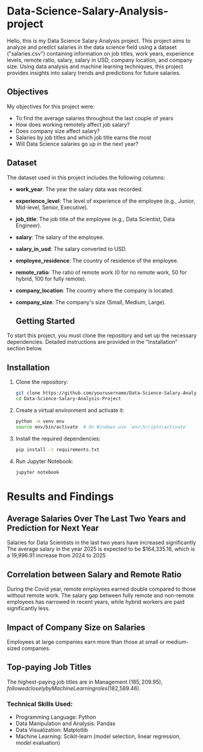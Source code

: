 # Data-Science-Salary-Analysis-project

Hello, this is my Data Science Salary Analysis project. This project aims to analyze and predict salaries in the data science field using a dataset ("salaries.csv") containing information on job titles, work years, experience levels, remote ratio, salary, salary in USD, company location, and company size. Using data analysis and machine learning techniques, this project provides insights into salary trends and predictions for future salaries. 

## Objectives
My objectives for this project were: 
- To find the average salaries throughout the last couple of years
- How does working remotely affect job salary?
- Does company size affect salary?
- Salaries by job titles and which job title earns the most
- Will Data Science salaries go up in the next year?

## Dataset

The dataset used in this project includes the following columns:
- **work_year**: The year the salary data was recorded.
- **experience_level**: The level of experience of the employee (e.g., Junior, Mid-level, Senior, Executive).
- **job_title**: The job title of the employee (e.g., Data Scientist, Data Engineer).
- **salary**: The salary of the employee.
- **salary_in_usd**: The salary converted to USD.
- **employee_residence**: The country of residence of the employee.
- **remote_ratio**: The ratio of remote work (0 for no remote work, 50 for hybrid, 100 for fully remote).
- **company_location**: The country where the company is located.
- **company_size**: The company's size (Small, Medium, Large).

  ## Getting Started

To start this project, you must clone the repository and set up the necessary dependencies. Detailed instructions are provided in the "Installation" section below.

## Installation

1. Clone the repository:
    ```bash
    git clone https://github.com/yourusername/Data-Science-Salary-Analysis-Project.git
    cd Data-Science-Salary-Analysis-Project
    ```

2. Create a virtual environment and activate it:
    ```bash
    python -m venv env
    source env/bin/activate  # On Windows use `env\Scripts\activate`
    ```

3. Install the required dependencies:
    ```bash
    pip install -r requirements.txt
    ```

4. Run Jupyter Notebook:
    ```bash
    jupyter notebook
    ```

# Results and Findings

## Average Salaries Over The Last Two Years and Prediction for Next Year
Salaries for Data Scientists in the last two years have increased significantly
The average salary in the year 2025 is expected to be $164,335.16, which is a 19,996.91 increase from 2024 to 2025

## Correlation between Salary and Remote Ratio
During the Covid year, remote employees earned double compared to those without remote work. The salary gap between fully remote and non-remote employees has narrowed in recent years, while hybrid workers are paid significantly less.

## Impact of Company Size on Salaries
Employees at large companies earn more than those at small or medium-sized companies.

## Top-paying Job Titles
The highest-paying job titles are in Management ($185,209.95), followed closely by Machine Learning roles ($182,589.46).

### Technical Skills Used:
- Programming Language: Python
- Data Manipulation and Analysis: Pandas
- Data Visualization: Matplotlib
- Machine Learning: Scikit-learn (model selection, linear regression, model evaluation)
